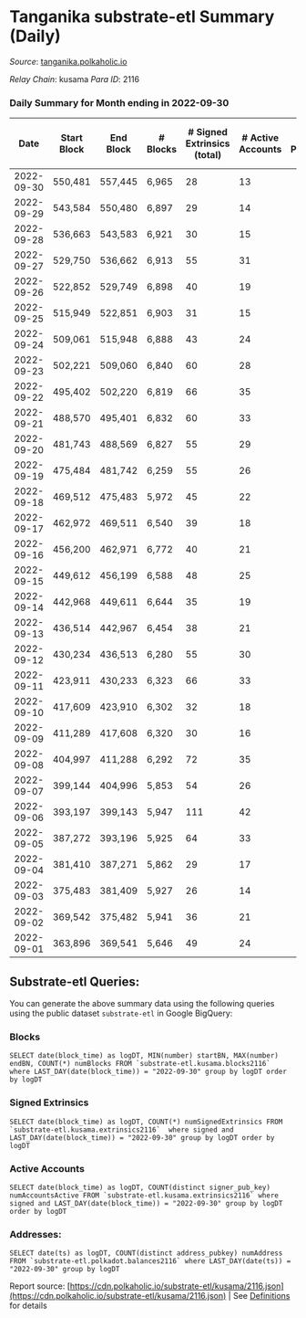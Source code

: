# Tanganika substrate-etl Summary (Daily)

_Source_: [tanganika.polkaholic.io](https://tanganika.polkaholic.io)

*Relay Chain*: kusama
*Para ID*: 2116



### Daily Summary for Month ending in 2022-09-30


| Date | Start Block | End Block | # Blocks | # Signed Extrinsics (total) | # Active Accounts | # Passive | # New | # Addresses with Balances | # Events | # Transfers | # XCM Transfers In | # XCM Transfers Out |
| ---- | ----------- | --------- | -------- | --------------------------- | ----------------- | --------- | ----- | ------------------------- | -------- | ----------- | ------------------ | ------------------- |
| 2022-09-30 | 550,481 | 557,445 | 6,965  | 28 | 13 |  |  |  | 14,255 | 28  |   |   |
| 2022-09-29 | 543,584 | 550,480 | 6,897  | 29 | 14 |  |  |  | 14,139 | 18  |   |   |
| 2022-09-28 | 536,663 | 543,583 | 6,921  | 30 | 15 |  |  |  | 14,180 | 28  |   |   |
| 2022-09-27 | 529,750 | 536,662 | 6,913  | 55 | 31 |  |  |  | 14,318 | 51  |   |   |
| 2022-09-26 | 522,852 | 529,749 | 6,898  | 40 | 19 |  |  |  | 14,190 | 31  |   |   |
| 2022-09-25 | 515,949 | 522,851 | 6,903  | 31 | 15 |  |  |  | 14,154 | 31  |   |   |
| 2022-09-24 | 509,061 | 515,948 | 6,888  | 43 | 24 |  |  |  | 14,196 | 43  |   |   |
| 2022-09-23 | 502,221 | 509,060 | 6,840  | 60 | 28 |  |  |  | 14,200 | 50  |   |   |
| 2022-09-22 | 495,402 | 502,220 | 6,819  | 66 | 35 |  |  |  | 14,204 | 63  |   |   |
| 2022-09-21 | 488,570 | 495,401 | 6,832  | 60 | 33 |  |  |  | 14,202 | 59  |   |   |
| 2022-09-20 | 481,743 | 488,569 | 6,827  | 55 | 29 |  |  |  | 14,165 | 44  |   |   |
| 2022-09-19 | 475,484 | 481,742 | 6,259  | 55 | 26 |  |  | 2,749 | 12,993 | 50  |   |   |
| 2022-09-18 | 469,512 | 475,483 | 5,972  | 45 | 22 |  |  | 2,743 | 12,349 | 41  |   |   |
| 2022-09-17 | 462,972 | 469,511 | 6,540  | 39 | 18 |  |  | 2,737 | 13,460 | 39  |   |   |
| 2022-09-16 | 456,200 | 462,971 | 6,772  | 40 | 21 |  |  | 2,731 | 13,931 | 40  |   |   |
| 2022-09-15 | 449,612 | 456,199 | 6,588  | 48 | 25 |  |  | 2,727 | 13,617 | 48  |   |   |
| 2022-09-14 | 442,968 | 449,611 | 6,644  | 35 | 19 |  |  | 2,718 | 13,640 | 35  |   |   |
| 2022-09-13 | 436,514 | 442,967 | 6,454  | 38 | 21 |  |  | 2,715 | 13,286 | 38  |   |   |
| 2022-09-12 | 430,234 | 436,513 | 6,280  | 55 | 30 |  |  |  | 13,035 | 54  |   |   |
| 2022-09-11 | 423,911 | 430,233 | 6,323  | 66 | 33 |  |  |  | 13,193 | 64  |   |   |
| 2022-09-10 | 417,609 | 423,910 | 6,302  | 32 | 18 |  |  |  | 12,934 | 32  |   |   |
| 2022-09-09 | 411,289 | 417,608 | 6,320  | 30 | 16 |  |  |  | 12,962 | 30  |   |   |
| 2022-09-08 | 404,997 | 411,288 | 6,292  | 72 | 35 |  |  | 2,674 | 13,153 | 66  |   |   |
| 2022-09-07 | 399,144 | 404,996 | 5,853  | 54 | 26 |  |  | 2,667 | 12,174 | 50  |   |   |
| 2022-09-06 | 393,197 | 399,143 | 5,947  | 111 | 42 |  |  | 2,657 | 12,715 | 83  |   |   |
| 2022-09-05 | 387,272 | 393,196 | 5,925  | 64 | 33 |  |  | 2,642 | 12,369 | 62  |   |   |
| 2022-09-04 | 381,410 | 387,271 | 5,862  | 29 | 17 |  |  | 2,634 | 12,026 | 28  |   |   |
| 2022-09-03 | 375,483 | 381,409 | 5,927  | 26 | 14 |  |  | 2,630 | 12,141 | 26  |   |   |
| 2022-09-02 | 369,542 | 375,482 | 5,941  | 36 | 21 |  |  | 2,624 | 12,222 | 36  |   |   |
| 2022-09-01 | 363,896 | 369,541 | 5,646  | 49 | 24 |  |  | 2,623 | 11,714 | 49  |   |   |

## Substrate-etl Queries:
You can generate the above summary data using the following queries using the public dataset `substrate-etl` in Google BigQuery:


### Blocks
```
SELECT date(block_time) as logDT, MIN(number) startBN, MAX(number) endBN, COUNT(*) numBlocks FROM `substrate-etl.kusama.blocks2116`  where LAST_DAY(date(block_time)) = "2022-09-30" group by logDT order by logDT
```


### Signed Extrinsics
```
SELECT date(block_time) as logDT, COUNT(*) numSignedExtrinsics FROM `substrate-etl.kusama.extrinsics2116`  where signed and LAST_DAY(date(block_time)) = "2022-09-30" group by logDT order by logDT
```


### Active Accounts
```
SELECT date(block_time) as logDT, COUNT(distinct signer_pub_key) numAccountsActive FROM `substrate-etl.kusama.extrinsics2116` where signed and LAST_DAY(date(block_time)) = "2022-09-30" group by logDT order by logDT
```


### Addresses:
```
SELECT date(ts) as logDT, COUNT(distinct address_pubkey) numAddress FROM `substrate-etl.polkadot.balances2116` where LAST_DAY(date(ts)) = "2022-09-30" group by logDT
```



Report source: [https://cdn.polkaholic.io/substrate-etl/kusama/2116.json](https://cdn.polkaholic.io/substrate-etl/kusama/2116.json) | See [Definitions](/DEFINITIONS.md) for details
